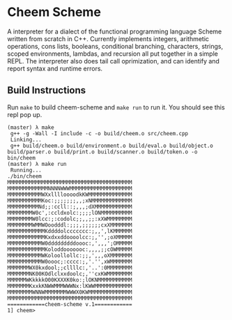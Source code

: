 # Cheem Scheme
A interpreter for a dialect of the functional programming language Scheme written from scratch in C++. Currently implements integers, arithmetic operations, cons lists, booleans, conditional branching, characters, strings, scoped environments, lambdas, and recursion all put together in a simple REPL. The interpreter also does tail call oprimization, and can identify and report syntax and runtime errors.

## Build Instructions
Run `make` to build cheem-scheme and `make run` to run it. You should see this repl pop up.

```
(master) λ make
 g++ -g -Wall -I include -c -o build/cheem.o src/cheem.cpp
 Linking...
 g++ build/cheem.o build/environment.o build/eval.o build/object.o build/parser.o build/print.o build/scanner.o build/token.o -o bin/cheem
(master) λ make run
 Running...
./bin/cheem
MMMMMMMMMMMMMMMMMMMMMMMMMMMMMMMMMMMMMMMM
MMMMMMMMMMMMMNNNNWWWMMMMMMMMMMMMMMMMMMMM
MMMMMMMMMMMWXxlllloooodkKWMMMMMMMMMMMMMM
MMMMMMMMMMMKoc:;;;;;;;,,;xNMMMMMMMMMMMMM
MMMMMMMMMMNd;;:ccll::;,,,;dXMMMMMMMMMMMM
MMMMMMMMW0c',:ccldxolc:;;;;lONMMMMMMMMMM
MMMMMMMMW0lcc:;:codolc;;,,;;:xXWMMMMMMMM
MMMMMMMMWMMWOoodddl:;;;,;;;;;;cxXMMMMMMM
MMMMMMMMMMMMKddddolccccccc:;,,',lKMMMMMM
MMMMMMMMMMMMKxdxxddoooolcc:;,'',;oXMMMMM
MMMMMMMMMMMW0dddddddddoooc:,',,,';OMMMMM
MMMMMMMMMMMMKoloddooooooc:,,,,;;cOWMMMMM
MMMMMMMMMMMWKoloollollc:;;,',,,oXMMMMMMM
MMMMMMMMMMMW0oooc;:cccc:;,'.'',xWMMMMMMM
MMMMMMMWX0kxdool;;cllllc:,'..':0MMMMMMMM
MMMMMMMNK00KOdlclxxdoolc;,''cxKWMMMMMMMM
MMMMMMWKkkkkO00KXXXK0ko:;lOKNMMMMMMMMMMM
MMMMMMMKxxkKNWWMMMWWWNx:lKWWMMMMMMMMMMMM
MMMMMMMMWNNWMMMMMMMWWWX0KWMMMMMMMMMMMMMM
MMMMMMMMMMMMMMMMMMMMMMMMMMMMMMMMMMMMMMMM
============cheem-scheme v.1============
1] cheem>
```
